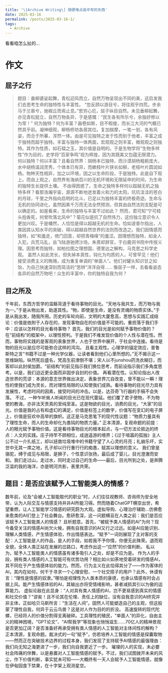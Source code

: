 ```yaml
---
title: '\[Archive Writing\] 随便堆点高中写的东西'
date: 2025-03-16
permalink: /posts/2025-03-16-1/
tags:
  - Archive
---
```

看看咱怎么扯的...

# 作文
## 屈子之行
> 题目：垂柳婆娑起舞，青松迎风而立，自然万物呈现出不同的美，这启发我们去思考生命的独特性与丰富性。
“忽反顾以游目兮，将往观乎四荒。步余马于兰皋兮，驰椒丘而焉止息。”思穷心厄，屈子纵目自然。未见垂柳起舞，亦见青松挺立，自然万物各异，于是感慨：“民生各有所乐兮，余独好修以为常！”
何为独特？何为丰富？画卷如斯，目不暇接，而长江大河的气概已然具乎前。凝神细观，柳杨桥坊各居其位。复加揣摩，一笔一划，各有风姿，而合于所摹，浑然一体。由是可见独特之发于性而别于他者，丰富之成于独特而超乎独特。丰富与独特一体两面，宏观观之则丰富，微观观之则独特。其作为性质，如石韫之玉，其价值是自明的。于是生物学将“生物多样性”作为目的，史学将“百家争鸣”视为辉煌，因为其既美又包蕴无限潜力。
何以独特？何以丰富？且看自然界：胡杨本已独特，而沙漠胡杨粗粝庞大，水中胡杨温润灵秀，个体本已有异，而嫰枝叶片狭长如柳，老枝叶片圆润如杨。物种天性相异，加之以环境，因之以生命阶段，于是独特。此是自下观上。而自上观之，自然界有海纳百川的无机环境和无限延申的时间，为生命的独特生长提供土壤。
不由得困惑了。生命之独特多样何以超越无机之独特多样？看那浩瀚宇宙，源源不断地迸发着火和力的太阳，坑坑洼洼的苍白的月球，千里之外指向启明的北斗，已足以为独特丰富的终极奇迹。生命与无机的协同进化，虽然因素千万而无法全然预测，但其由自然法则支配是可以确定的。如是看来，生命的独特与丰富不过如此？
然而，君可知“宁可枝头抱香死，何曾吹落北风中”？菊花似是抗了自然伟力，这份独立意识令人更加兴叹。于是幡然，人恰恰是得以超越无机的生命。恰如波普尔指出，人类因其认知水平的突破，得以超越自然世界的法则而改造之。我们因情感而独特，如“和羞走，倚门回首，却把青梅嗅“的羞涩。因理想而独特，如金人入犯，兵荒马乱，岳飞陆游驰骋沙场，朱熹却辞官，于白鹿洞书院中传授义理。因思考而独特，如柏拉图之理想国，德里达之解构，马克思之科学史观。
虽然人如此灵长，但失掉本真性，钝化为均质的人，可曾罕见！他们接受消费主义的贿赂，成为重复单调的“单面人”。他们对罐头知识甘之如饴，为自己快速深刻而简洁的“思辨”洋洋自得……
像屈子一样，去看看姿态各异的自然万物吧！众生的丰富中，你的独特自我为何？

## 目之所及
千年前，东西方哲学的滥觞背道于看待事物的目光。“天地与我共生，而万物与我为一。”于是从物出发，助遂其性。“物，即使是生命，是没有灵魂的物质实体。”于是从我出发，随我所用。历史的车轮向前，文明的大厦愈高，思想与实践汇成结论：价值是依附于人存在的，发现事物自在的价值是不可能的。重担落于我们手中：应该以怎样的目光看待事物？
首先，我们的目光是如何赋予事物价值的？在“前结构”的框架中，以理性预判。于是我们不难发现价值的个人性与潜在性。然而，事物将实践的是客观的表象世界，人也于世界中展开，于社会中连接。看待是物的目光以是应尽可能弥合这样的鸿沟。
且看主观性。心理学的锚定效应，普鲁斯特之言“书籍不过是一种光学仪器，让读者看到他们心里所想的。”无不揭示这一思维缺陷。纵然死后盛名，梵高生前潦倒不堪；宋人以不junshou药洗衣糊日，而客却以此封侯加爵。“前结构”的前见指示我们换位思考，而前设指示我们多角度思考。以是，我们迫近更全面而非固步自封的价值。
再看潜在性。认知论指出人改造世界的荒谬：本源的意志世界做出决定，表象世界兀自改变，曾不能以一瞬！理性的使我们成为灵长，而对理性局限的认知使我们成熟。看待事物的目光尽力具有发展性，考虑时间的因素，接受时间的冲击。以是，达芬奇飞行器的手稿不会失落。
不过，一种乍听耸人听闻的目光已在现代蔓延。他们覆了君子使物，不为物使的教诲，亦非法天贵真的至纯至圣。这是物欲的目光，消费的目光，“大家”的目光。价值是我的占有和虚幻的满足，价值是标签上的数字，价值写在变幻的电子屏上，价值是狂欢中高举的旗帜。这正是马克思笔下的现代性议题：“物质力量具有了理性生命，而人的生命却化为愚钝的物质力量。”
正本清源，复观命题的前提：人的眼光赋予事物价值。这是看待事物目光的根本起点，与一切方法论抵达的终点：人文的实践。庄子持竿不顾相位，成逍遥游的境界；《过于喧嚣的孤独》主人公不过一介扎纸工，却以拯救垃圾堆中的书籍守望了人心灵的月亮；礼崩乐坏，实世中无其一席之地，孔子却以行行重行行的痴愚，赋其以理想的意义。
我们曾是骆驼，缚于成见与局限，是狮子，个性意识张扬，最后成了婴儿，目光澄澈而安和。我们走过山，走过水，同时走过自己的生命——最后，目光所到之处，是奔腾泛滥的我的海洋，亦是明河共影，表里共荣。

## 题目：是否应该赋予人工智能类人的情感？
数年前，论及“会被人工智能取代的职业”时，人们往往视教师、咨询师为安全地带，认为人际交互与情感支持并非AI所能习得。然而随着ChatGPT横空出世，希望重燃，让人工智能学习情感的研究蔚为大观。虚拟导购、心理治疗辅助…仿佛愈来愈类的AI们登上了社会舞台。愈研愈深，这一问题横亘在人类之前：我们是否应该赋予人工智能类人的情感？
且析题意。首先，“被赋予类人情感的AI”为何？现今备受关注的情感AI尚欠火候，拥有自我意识的AI又行之过远。如是AI应能识别、理解人类情感，产生情感体验，作出情感表达。“赋予”一词则展现了主对客的支配：人工智能是人的作品，是人的手段，如若我不予你情，你便无此殊荣。退而观全貌，全体人类正站在发展的岔路口，考虑作出这一“应然”的价值判断。
私以为，赋予人工智能类人的情感虽有诸多吸引人之处，却是不应为是。
作为人的手段，拥有类人情感的人工智能可有优势功用？相比如火如荼地受着研发的情感AI，其不同在于产生情感体验的能力。然而，行为主义在此恰得其分了——作为客体的AI，其内在如何，何干于寻求一个心理安慰、一个社交搭子的用户？此外，休谟有言：“理性是情感的奴隶。”哪怕是视理性为人类本质的康德，也承认情感有时会占据上风。能产生情感体验的AI，其输出亦将受情绪影响，甚者减损其引以为傲的运算能力。
虚拟论敌在此显身：“人对具有类人情感的AI，岂不更易感到真实的情感和社交价值？”谬矣！且不论其在伦理、责任上的缺位，没有自我意识的AI终究并非主体，正如哈贝马斯所言：“生活在人间”。固然人可能塑造自己的主观，但这般蒙了理性自我，何异于云云鸟兽？这是对人作为目的的折没。
高速旋转的现代陀螺，已经将人的价值分割得支离破碎。工具理性的殖民，“单面人”的异化，自由主义的精神困境，“GPT论文”、“AI帮我学”等现象也悄悄滋生……70亿人的精神景观是否更加辽阔？是否准备好再承受拥有类人情感的人工智能对主体间性的解构？
正本清源，复观命题。裁决式的一句“赋予”，仿若培养人工智能的情感是探囊取物——然而正在突破技术边界的过程本身，我们发现了支持赋予AI情感的最强理由：我们向无知之海更进了一步，我们向自我更近了一步。
璀璨的人的实现，未必要社会阵痛的伴舞，以是悬置对人工智能情感的赋予。不过，我们试图拨开未来的风尘，作下价值判断，事实犹未可知——大概终有一天人会赋予人工智能情感，就像在伊甸园食下禁果，在十字架上观测星空。
